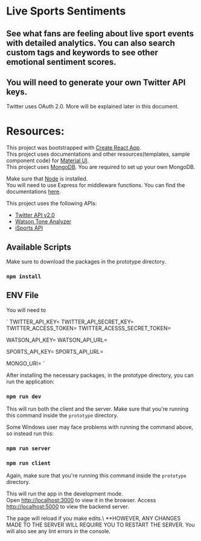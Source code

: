 # Live Sports Sentiments
## See what fans are feeling about live sport events with detailed analytics. You can also search custom tags and keywords to see other emotional sentiment scores.

## You will need to generate your own Twitter API keys.
Twitter uses OAuth 2.0. More will be explained later in this document.

# Resources:
This project was bootstrapped with [Create React App](https://github.com/facebook/create-react-app).</br>
This project uses documentations and other resources(templates, sample component code) for [Material UI](https://material-ui.com/getting-started/templates/).</br>
This project uses [MongoDB](https://www.mongodb.com/). You are required to set up your own MongoDB.</br>

Make sure that [Node](https://nodejs.org/en/) is installed.</br>
You will need to use Express for middleware functions. You can find the documentations [here](https://expressjs.com/).

This project uses the following APIs:
- [Twitter API v2.0](https://developer.twitter.com/en/docs/twitter-api)
- [Watson Tone Analyzer](https://www.ibm.com/watson/services/tone-analyzer/)
- [iSports API](https://www.isportsapi.com/docs.html)

## Available Scripts

Make sure to download the packages in the prototype directory.
### `npm install`

## ENV File

You will need to 

`
TWITTER_API_KEY=<your key here>
TWITTER_API_SECRET_KEY=<your key here>
TWITTER_ACCESS_TOKEN=<your token here>
TWITTER_ACESSS_SECRET_TOKEN=<your token here>

WATSON_API_KEY=<your key here>
WATSON_API_URL=<your generated url here>

SPORTS_API_KEY=<your key here>
SPORTS_API_URL=<your url here>

MONGO_URI=<your mongodb uri here>
`

After installing the necessary packages, in the prototype directory, you can run the application:
### `npm run dev` 
This will run both the client and the server. Make sure that you're running this command inside the `prototype` directory.

Some Windows user may face problems with running the command above, so instead run this:
### `npm run server`
### `npm run client`
Again, make sure that you're running this command inside the `prototype` directory.

This will run the app in the development mode.\
Open [http://localhost:3000](http://localhost:3000) to view it in the browser.
Access [http://localhost:5000](http://localhost:5000) to view the backend server.

The page will reload if you make edits.\ 
**HOWEVER, ANY CHANGES MADE TO THE SERVER WILL REQUIRE YOU TO RESTART THE SERVER.
You will also see any lint errors in the console.
